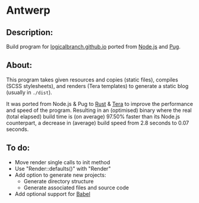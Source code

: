 # Antwerp
## Description:
Build program for [logicalbranch.github.io](https://logicalbranch.github.io) ported from [Node.js](https://nodejs.org/en/) and [Pug](https://pugjs.org/api/getting-started.html).

## About:
This program takes given resources and copies (static files), compiles (SCSS stylesheets), and renders (Tera templates) to generate a static blog (usually in `./dist`).

It was ported from Node.js & Pug to [Rust](https://www.rust-lang.org/) & [Tera](https://tera.netlify.app/) to improve the performance and speed of the program. Resulting in an (optimised) binary where the real (total elapsed) build time is (on average) 97.50% faster than its Node.js counterpart, a decrease in (average) build speed from 2.8 seconds to 0.07 seconds.

## To do:
* Move render single calls to init method
* Use "Render::defaults()" with "Render"
* Add option to generate new projects:
  * Generate directory structure
  * Generate associated files and source code
* Add optional support for [Babel](https://babeljs.io/)